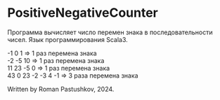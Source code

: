 # PositiveNegativeCounter
Программа вычисляет число перемен знака в последовательности чисел.
Язык программирования Scala3.

-1 0 1   => 1  раз перемена знака  <br>
-2 -5 10 => 1  раз перемена знака  <br>
11 23 -5 0   => 1   раз перемена знака  <br>
43 0 23 -2 -3 4 -1   => 3  раза перемена знака  <br>

Written by Roman Pastushkov, 2024.
